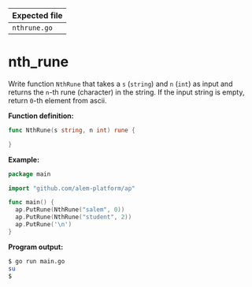 | Expected file   |
| --------------- |
| `nthrune.go`    |

# nth_rune


Write function `NthRune` that takes a `s` (`string`) and `n` (`int`) as input and returns the `n`-th rune (character) in the string. If the input string is empty, return `0`-th element from ascii.

**Function definition:**

```go
func NthRune(s string, n int) rune {

}
```

**Example:**

```go
package main

import "github.com/alem-platform/ap"

func main() {
  ap.PutRune(NthRune("salem", 0))
  ap.PutRune(NthRune("student", 2))
  ap.PutRune('\n')
}
```

**Program output:**

```sh
$ go run main.go
su
$
```

